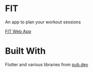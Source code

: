 # FIT
An app to plan your workout sessions

[FIT Web App](https://kizkizz.github.io/workout_planner_webapp/#/)

# Built With

Flutter and various libraries from [pub.dev](https://pub.dev/packages)

